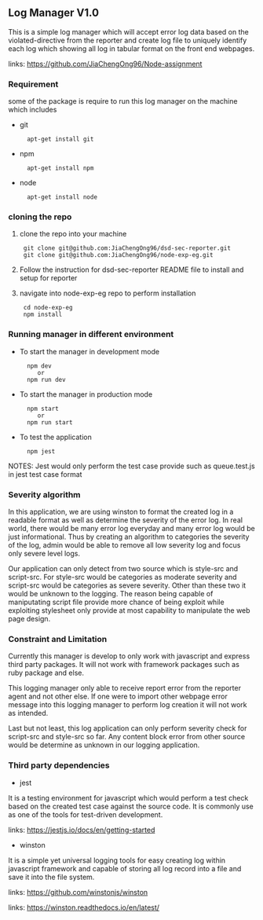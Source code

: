 ## Log Manager V1.0

This is a simple log manager which will accept error log data based on the violated-directive from the reporter and create log file to uniquely identify each log which showing all log in tabular format on the front end webpages.

links: https://github.com/JiaChengOng96/Node-assignment

### Requirement

some of the package is require to run this log manager on the machine which includes 

- git
        
        apt-get install git
- npm

        apt-get install npm

- node

        apt-get install node

### cloning the repo

1. clone the repo into your machine

        git clone git@github.com:JiaChengOng96/dsd-sec-reporter.git
        git clone git@github.com:JiaChengOng96/node-exp-eg.git

2. Follow the instruction for dsd-sec-reporter README file to install and setup for reporter

3. navigate into node-exp-eg repo to perform installation

        cd node-exp-eg
        npm install

### Running manager in different environment

- To start the manager in development mode

        npm dev
           or
        npm run dev

- To start the manager in production mode

        npm start
           or
        npm run start

- To test the application

        npm jest

NOTES: Jest would only perform the test case provide such as queue.test.js in jest test case format

### Severity algorithm

In this application, we are using winston to format the created log in a readable format as well as determine the severity of the error log. In real world, there would be many error log everyday and many error log would be just informational. Thus by creating an algorithm to categories the severity of the log, admin would be able to remove all low severity log and focus only severe level logs.

Our application can only detect from two source which is style-src and script-src. For style-src would be categories as moderate severity and script-src would be categories as severe severity. Other than these two it would be unknown to the logging. The reason being capable of maniputating script file provide more chance of being exploit while exploiting stylesheet only provide at most capability to manipulate the web page design.

### Constraint and Limitation

Currently this manager is develop to only work with javascript and express third party packages. It will not work with framework packages such as ruby package and else.

This logging manager only able to receive report error from the reporter agent and not other else. If one were to import other webpage error message into this logging manager to perform log creation it will not work as intended. 

Last but not least, this log application can only perform severity check for script-src and style-src so far. Any content block error from other source would be determine as unknown in our logging application.

### Third party dependencies

- jest

It is a testing environment for javascript which would perform a test check based on the created test case against the source code. It is commonly use as one of the tools for test-driven development.

links: https://jestjs.io/docs/en/getting-started

- winston

It is a simple yet universal logging tools for easy creating log within javascript framework and capable of storing all log record into a file and save it into the file system. 

links: https://github.com/winstonjs/winston 

links: https://winston.readthedocs.io/en/latest/

